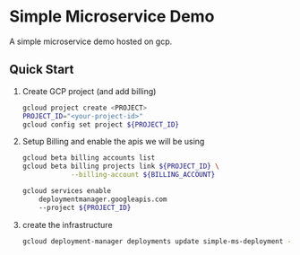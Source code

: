 # Simple Microservice Demo


A simple microservice demo hosted on gcp.


## Quick Start

1. Create GCP project (and add billing)

    ```bash
    gcloud project create <PROJECT>
    PROJECT_ID="<your-project-id>"
    gcloud config set project ${PROJECT_ID}
    ```

2. Setup Billing and enable the apis we will be using

    ```bash
    gcloud beta billing accounts list
    gcloud beta billing projects link ${PROJECT_ID} \
                --billing-account ${BILLING_ACCOUNT}

    gcloud services enable 
        deploymentmanager.googleapis.com
        --project ${PROJECT_ID}
    ```

3. create the infrastructure
    ```bash
    gcloud deployment-manager deployments update simple-ms-deployment --config gcp-manifests/deployment.yaml --preview
    ```
